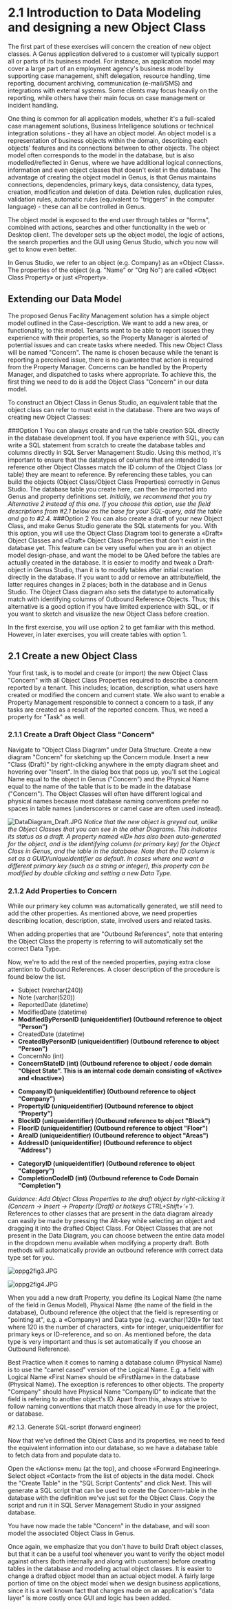 # 2.1 Introduction to Data Modeling and designing a new Object Class
The first part of these exercises will concern the creation of new object classes. A Genus application delivered to a customer will typically support all or parts of its business model. For instance, an application model may cover a large part of an employment agency's business model by supporting case management, shift delegation, resource handling, time reporting, document archiving, communication (e-mail/SMS) and integrations with external systems. Some clients may focus heavily on the reporting, while others have their main focus on case management or incident handling.

One thing is common for all application models, whether it's a full-scaled case management solutions, Business Intelligence solutions or technical integration solutions - they all have an object model. An object model is a representation of business objects within the domain, describing each objects' features and its connections between to other objects. The object model often corresponds to the model in the database, but is also modelled/reflected in Genus, where we have additional logical connections, information and even object classes that doesn't exist in the database. The advantage of creating the object model in Genus, is that Genus maintains connections, dependencies, primary keys, data consistency, data types, creation, modification and deletion of data. Deletion rules, duplication rules, validation rules, automatic rules (equivalent to "triggers" in the computer language) - these can all be controlled in Genus.

The object model is exposed to the end user through tables or "forms", combined with actions, searches and other functionality in the web or Desktop client. The developer sets up the object model, the logic of actions, the search properties and the GUI using Genus Studio, which you now will get to know even better.

In Genus Studio, we refer to an object (e.g. Company) as an «Object Class». The properties of the object (e.g. "Name" or "Org No") are called «Object Class Property» or just «Property».


## Extending our Data Model
The proposed Genus Facility Management solution has a simple object model outlined in the Case-description. We want to add a new area, or functionality, to this model. Tenants want to be able to report issues they experience with their properties, so the Property Manager is alerted of potential issues and can create tasks where needed. This new Object Class will be named "Concern". The name is chosen because while the tenant is reporting a perceived issue, there is no guarantee that action is required from the Property Manager. Concerns can be handled by the Property Manager, and dispatched to tasks where appropriate. To achieve this, the first thing we need to do is add the Object Class "Concern" in our data model.


To construct an Object Class in Genus Studio, an equivalent table that the object class can refer to must exist in the database. There are two ways of creating new Object Classes:

###Option 1
You can always create and run the table creation SQL directly in the database development tool. If you have experience with SQL, you can write a SQL statement from scratch to create the database tables and columns directly in SQL Server Management Studio. Using this method, it's important to ensure that the datatypes of columns that are intended to reference other Object Classes match the ID column of the Object Class (or table) they are meant to reference. By referencing these tables, you can build the objects (Object Class/Object Class Properties) correctly in Genus Studio. The database table you create here, can then be imported into Genus and property definitions set. *Initially, we recommend that you try Alternative 2 instead of this one. If you choose this option, use the field descriptions from #2.1 below as the base for your SQL-query, add the table and go to #2.4.*
###Option 2
You can also create a draft of your new Object Class, and make Genus Studio generate the SQL statements for you. With this option, you will use the Object Class Diagram tool to generate a «Draft» Object Classes and «Draft» Object Class Properties that don't exist in the database yet. This feature can be very useful when you are in an object model design-phase, and want the model to be QAed before the tables are actually created in the database. It is easier to modify and tweak a Draft-object in Genus Studio, than it is to modify tables after initial creation directly in the database. If you want to add or remove an attribute/field, the latter requires changes in 2 places; both in the database and in Genus Studio. The Object Class diagram also sets the datatype to automatically match with identifying columns of Outbound Reference Objects. Thus; this alternative is a good option if you have limited experience with SQL, or if you want to sketch and visualize the new Object Class before creation.

In the first exercise, you will use option 2 to get familiar with this method. However, in later exercises, you will create tables with option 1.

## 2.1 Create a new Object Class

Your first task, is to model and create (or import) the new Object Class "Concern" with all Object Class Properties required to describe a concern reported by a tenant. This includes; location, description, what users have created or modified the concern and current state. We also want to enable a Property Management responsible to connect a concern to a task, if any tasks are created as a result of the reported concern. Thus, we need a property for "Task" as well.

### 2.1.1 Create a Draft Object Class "Concern"

Navigate to "Object Class Diagram" under Data Structure. Create a new diagram "Concern" for sketching up the Concern module. Insert a new "Class (Draft)" by right-clicking anywhere in the empty diagram sheet and hovering over "Insert". In the dialog box that pops up, you'll set the Logical Name equal to the object in Genus ("Concern") and the Physical Name equal to the name of the table that is to be made in the database ("Concern"). The Object Classes will often have different logical and physical names because most database naming conventions prefer no spaces in table names (underscores or camel case are often used instead).


![DataDiagram_Draft.JPG](media/DataDiagram_Draft.JPG)
*Notice that the new object is greyed out, unlike the Object Classes that you can see in the other Diagrams. This indicates its status as a draft. A property named «ID» has also been auto-generated for the object, and is the identifying column (or primary key) for the Object Class in Genus, and the table in the database. Note that the ID column is set as a GUID/uniqueidentifier as default. In cases where one want a different primary key (such as a string or integer), this property can be modified by double clicking and setting a new Data Type.*


### 2.1.2 Add Properties to Concern
While our primary key column was automatically generated, we still need to add the other properties.  As mentioned above, we need properties describing location, description, state, involved users and related tasks.

When adding properties that are "Outbound References", note that entering the Object Class the property is referring to will automatically set the correct Data Type.

Now, we're to add the rest of the needed properties, paying extra close attention to Outbound References. A closer description of the procedure is found below the list.

<!-- * FirstName (varchar(100))
* LastName (varchar(100))
* Company (Outbound reference to object “Company”)
* Mail (varchar(100))
* Mobile (varchar(100))
* Position (varchar(100))
* State (Outbound reference to object / code domain “Object State”. This is an internal code domain consisting of «Active» and «Inactive»)
* Created Date (datetime)
* Created By (Outbound reference to object «User»)
* Modified Date (datetime)
* Modified By (Outbound reference to object «User») -->


*  Subject (varchar(240))
*  Note (varchar(520))
*  ReportedDate (datetime)
*  ModifiedDate (datetime)
*  **ModifiedByPersonID (uniqueidentifier) (Outbound reference to object "Person")**
*  CreatedDate (datetime)
*  **CreatedByPersonID (uniqueidentifier) (Outbound reference to object "Person")**
*  ConcernNo (int)
*  **ConcernStateID (int) (Outbound reference to object / code domain “Object State”. This is an internal code domain consisting of «Active» and «Inactive»)**
<!-- -- CheckedDate datetime,
 -- CheckedByPersonID uniqueidentifier,-->
*  **CompanyID (uniqueidentifier)  (Outbound reference to object “Company”)**
*  **PropertyID (uniqueidentifier) (Outbound reference to object “Property”)**
*  **BlockID (uniqueidentifier) (Outbound reference to object "Block")**
*  **FloorID (uniqueidentifier)  (Outbound reference to object "Floor")**
*  **AreaID (uniqueidentifier)  (Outbound reference to object "Areas")**
*  **AddressID (uniqueidentifier)  (Outbound reference to object "Address")**
<!-- *  StreetID (uniqueidentifier)  (Outbound reference to object "Street") -->
*  **CategoryID (uniqueidentifier)  (Outbound reference to object "Category")**
*  **CompletionCodeID (int)  (Outbound reference to Code Domain "Completion")**
 <!-- ComplianceAreaID int,
--  CorporateCompanyID uniqueidentifier-->



*Guidance: Add Object Class Properties to the draft object by right-clicking it (Concern -> Insert -> Property (Draft) or hotkeys CTRL+Shift+'+').*
References to other classes that are present in the data diagram already can easily be made by pressing the Alt-key while selecting an object and dragging it into the drafted Object Class. For Object Classes that are not present in the Data Diagram, you can choose between the entire data model in the dropdown menu available when modifying a property draft. Both methods will automatically provide an outbound reference with correct data type set for you.

![oppg2fig3.JPG](media/oppg2fig3.JPG)

![oppg2fig4.JPG](media/oppg2fig4.JPG)

When you add a new draft Property, you define its Logical Name (the name of the field in Genus Model), Physical Name (the name of the field in the database), Outbound reference (the object that the field is representing or "pointing at", e.g. a «Company») and Data type (e.g. «varchar(120)» for text where 120 is the number of characters, «int» for integer, uniqueidentifier for primary keys or ID-reference, and so on. As mentioned before, the data type is very important and thus is set automatically if you choose an Outbound Reference).

Best Practice when it comes to naming a database column (Physical Name) is to use the "camel cased" version of the Logical Name. E.g. a field with Logical Name «First Name» should be «FirstName» in the database (Physical Name). The exception is references to other objects. The property "Company" should have Physical Name "CompanyID" to indicate that the field is refering to another object's ID. Apart from this, always strive to follow naming conventions that match those already in use for the project, or database.

#2.1.3. Generate SQL-script (forward engineer)

Now that we've defined the Object Class and its properties, we need to feed the equivalent information into our database, so we have a database table to fetch data from and populate data to.

Open the «Actions» menu (at the top), and choose «Forward Engineering». Select object «Contact» from the list of objects in the data model. Check the "Create Table" in the "SQL Script Contents" and click Next. This will generate a SQL script that can be used to create the Concern-table in the database with the definition we've just set for the Object Class. Copy the script and run it in SQL Server Management Studio in your assigned database.

You have now made the table "Concern" in the database, and will soon model the associated Object Class in Genus.

Once again, we emphasize that you don't have to build Draft object classes, but that it can be a useful tool whenever you want to verify the object model against others (both internally and along with customers) before creating tables in the database and modeling actual object classes. It is easier to change a drafted object model than an actual object model. A fairly large portion of time on the object model when we design business applications, since it is a well known fact that changes made on an application's "data layer" is more costly once GUI and logic has been added.






<br/>
<br/>
